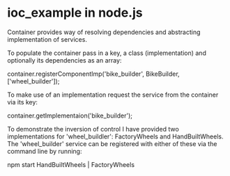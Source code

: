 # ioc_example in node.js

Container provides way of resolving dependencies and abstracting implementation of services.

To populate the container pass in a key, a class (implementation) and optionally its dependencies as an array:

container.registerComponentImp('bike_builder', BikeBuilder, ['wheel_builder']);

To make use of an implementation request the service from the container via its key:

container.getImplementaion('bike_builder');

To demonstrate the inversion of control I have provided two implementations for 'wheel_buildler': FactoryWheels and HandBuiltWheels. The 'wheel_builder' service can be registered with either of these via the command line by running:

npm start HandBuiltWheels | FactoryWheels





